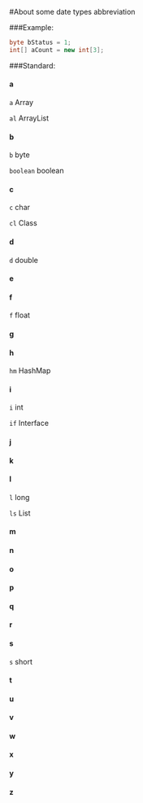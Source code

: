 #About some date types abbreviation

###Example:   

```java
byte bStatus = 1;
int[] aCount = new int[3];
```



###Standard:



#### a

`a`     Array

`al`     ArrayList



#### b

`b`     byte

`boolean`     boolean



#### c

`c`     char

`cl`     Class



#### d

`d`     double



#### e

#### f

`f`     float



#### g

#### h

`hm`     HashMap



#### i

`i`     int

`if`     Interface



#### j

#### k

#### l

`l`     long

`ls`     List



#### m

#### n

#### o

#### p

#### q

#### r

#### s

`s`     short



#### t

#### u

#### v

#### w

#### x

#### y

#### z



